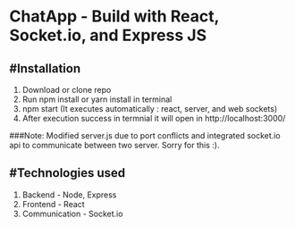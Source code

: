 # ChatApp - Build with React, Socket.io, and Express JS
#Installation
---------------

1. Download or clone repo
2. Run npm install or yarn install in terminal
3. npm start (It executes automatically : react, server, and web sockets)
4. After execution success in termnial it will open in http://localhost:3000/

###Note: Modified server.js due to port conflicts and integrated socket.io api to communicate between two server. Sorry for this :).

#Technologies used
------------------

1. Backend - Node, Express
2. Frontend - React
3. Communication - Socket.io
